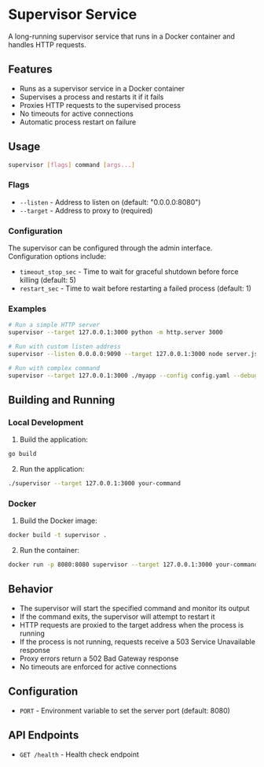 # Supervisor Service

A long-running supervisor service that runs in a Docker container and handles HTTP requests.

## Features

- Runs as a supervisor service in a Docker container
- Supervises a process and restarts it if it fails
- Proxies HTTP requests to the supervised process
- No timeouts for active connections
- Automatic process restart on failure

## Usage

```bash
supervisor [flags] command [args...]
```

### Flags

- `--listen` - Address to listen on (default: "0.0.0.0:8080")
- `--target` - Address to proxy to (required)

### Configuration

The supervisor can be configured through the admin interface. Configuration options include:

- `timeout_stop_sec` - Time to wait for graceful shutdown before force killing (default: 5)
- `restart_sec` - Time to wait before restarting a failed process (default: 1)

### Examples

```bash
# Run a simple HTTP server
supervisor --target 127.0.0.1:3000 python -m http.server 3000

# Run with custom listen address
supervisor --listen 0.0.0.0:9090 --target 127.0.0.1:3000 node server.js

# Run with complex command
supervisor --target 127.0.0.1:3000 ./myapp --config config.yaml --debug
```

## Building and Running

### Local Development

1. Build the application:
```bash
go build
```

2. Run the application:
```bash
./supervisor --target 127.0.0.1:3000 your-command
```

### Docker

1. Build the Docker image:
```bash
docker build -t supervisor .
```

2. Run the container:
```bash
docker run -p 8080:8080 supervisor --target 127.0.0.1:3000 your-command
```

## Behavior

- The supervisor will start the specified command and monitor its output
- If the command exits, the supervisor will attempt to restart it
- HTTP requests are proxied to the target address when the process is running
- If the process is not running, requests receive a 503 Service Unavailable response
- Proxy errors return a 502 Bad Gateway response
- No timeouts are enforced for active connections

## Configuration

- `PORT` - Environment variable to set the server port (default: 8080)

## API Endpoints

- `GET /health` - Health check endpoint 